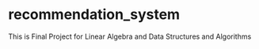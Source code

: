 # recommendation_system
This is Final Project for Linear Algebra and Data Structures and Algorithms 
